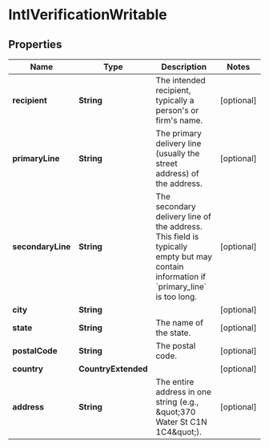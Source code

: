 

# IntlVerificationWritable


## Properties

Name | Type | Description | Notes
------------ | ------------- | ------------- | -------------
**recipient** | **String** | The intended recipient, typically a person&#39;s or firm&#39;s name. |  [optional]
**primaryLine** | **String** | The primary delivery line (usually the street address) of the address.  |  [optional]
**secondaryLine** | **String** | The secondary delivery line of the address. This field is typically empty but may contain information if &#x60;primary_line&#x60; is too long.  |  [optional]
**city** | **String** |  |  [optional]
**state** | **String** | The name of the state. |  [optional]
**postalCode** | **String** | The postal code. |  [optional]
**country** | **CountryExtended** |  |  [optional]
**address** | **String** | The entire address in one string (e.g., \&quot;370 Water St C1N 1C4\&quot;).  |  [optional]



